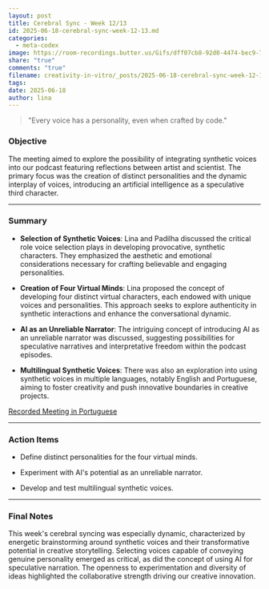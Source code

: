 ```yaml
---
layout: post
title: Cerebral Sync - Week 12/13
id: 2025-06-18-cerebral-sync-week-12-13.md
categories:
  - meta-codex
image: https://room-recordings.butter.us/Gifs/dff07cb8-92d0-4474-bec9-778b7a383a78/output_0.gif
share: "true"
comments: "true"
filename: creativity-in-vitro/_posts/2025-06-18-cerebral-sync-week-12-13.md
tags: 
date: 2025-06-18
author: lina
---
```

> "Every voice has a personality, even when crafted by code."

### Objective

The meeting aimed to explore the possibility of integrating synthetic voices into our podcast featuring reflections between artist and scientist. The primary focus was the creation of distinct personalities and the dynamic interplay of voices, introducing an artificial intelligence as a speculative third character.

---

### Summary

- **Selection of Synthetic Voices**: Lina and Padilha discussed the critical role voice selection plays in developing provocative, synthetic characters. They emphasized the aesthetic and emotional considerations necessary for crafting believable and engaging personalities.
    
- **Creation of Four Virtual Minds**: Lina proposed the concept of developing four distinct virtual characters, each endowed with unique voices and personalities. This approach seeks to explore authenticity in synthetic interactions and enhance the conversational dynamic.
    
- **AI as an Unreliable Narrator**: The intriguing concept of introducing AI as an unreliable narrator was discussed, suggesting possibilities for speculative narratives and interpretative freedom within the podcast episodes.
    
- **Multilingual Synthetic Voices**: There was also an exploration into using synthetic voices in multiple languages, notably English and Portuguese, aiming to foster creativity and push innovative boundaries in creative projects.
    

[Recorded Meeting in Portuguese](https://share.butter.us/recap/368212d0-bd49-4586-a40f-8d5e07cb835f)

---

### Action Items

- Define distinct personalities for the four virtual minds.
    
- Experiment with AI's potential as an unreliable narrator.
    
- Develop and test multilingual synthetic voices.
    

---

### Final Notes

This week's cerebral syncing was especially dynamic, characterized by energetic brainstorming around synthetic voices and their transformative potential in creative storytelling. Selecting voices capable of conveying genuine personality emerged as critical, as did the concept of using AI for speculative narration. The openness to experimentation and diversity of ideas highlighted the collaborative strength driving our creative innovation.